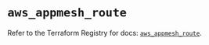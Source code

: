 # `aws_appmesh_route`

Refer to the Terraform Registry for docs: [`aws_appmesh_route`](https://registry.terraform.io/providers/hashicorp/aws/5.56.1/docs/resources/appmesh_route).
